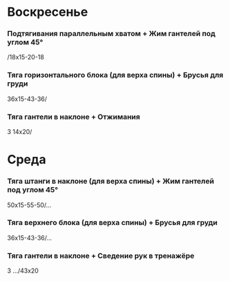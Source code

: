 # Воскресенье
### Подтягивания параллельным хватом + Жим гантелей под углом 45°
/18x15-20-18

### Тяга горизонтального блока (для верха спины) + Брусья для груди
36x15-43-36/

### Тяга гантели в наклоне + Отжимания
3 14x20/

# Среда
### Тяга штанги в наклоне (для верха спины) + Жим гантелей под углом 45°
50x15-55-50/...

### Тяга верхнего блока (для верха спины) + Брусья для груди
36x15-43-36/...

### Тяга гантели в наклоне + Сведение рук в тренажёре
3 .../43x20
